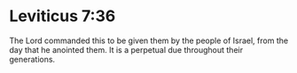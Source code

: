 # Leviticus 7:36

The Lord commanded this to be given them by the people of Israel, from the day that he anointed them. It is a perpetual due throughout their generations.
